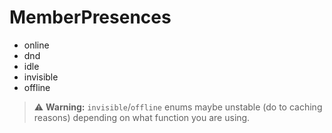 # MemberPresences
- online
- dnd
- idle
- invisible
- offline

> ⚠️ **Warning:** `invisible`/`offline` enums maybe unstable (do to caching reasons) depending on what function you are using.